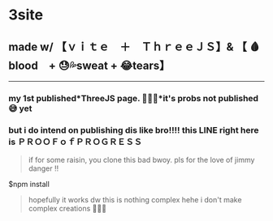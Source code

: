 # 3site
## made w/ 【ｖｉｔｅ　＋　ＴｈｒｅｅＪＳ】&amp; 【 🩸blood　+ 😓💦sweat + 😂tears】
- - -

### my 1st published*ThreeJS page. 🤡👍🏾*it's probs not published 😅 yet

### but i do intend on publishing dis like bro!!!! this LINE right here is ＰＲＯＯＦｏｆＰＲＯＧＲＥＳＳ

> if for some raisin, you clone this bad bwoy. pls for the love of jimmy danger ‼

$npm install

> hopefully it works dw this is nothing complex hehe i don't make complex creations 🤡👍🏾
